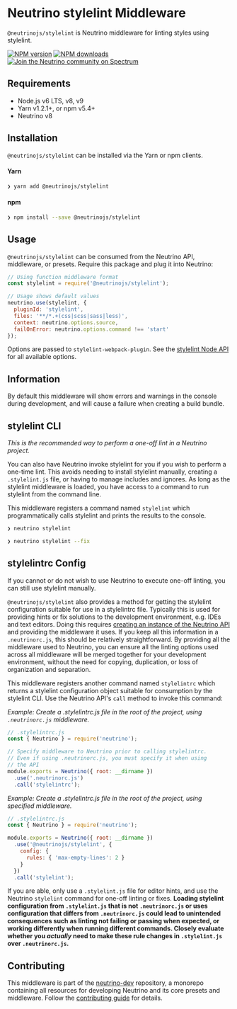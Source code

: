 # Neutrino stylelint Middleware

`@neutrinojs/stylelint` is Neutrino middleware for linting styles using stylelint.

[![NPM version][npm-image]][npm-url]
[![NPM downloads][npm-downloads]][npm-url]
[![Join the Neutrino community on Spectrum][spectrum-image]][spectrum-url]

## Requirements

- Node.js v6 LTS, v8, v9
- Yarn v1.2.1+, or npm v5.4+
- Neutrino v8

## Installation

`@neutrinojs/stylelint` can be installed via the Yarn or npm clients.

#### Yarn

```bash
❯ yarn add @neutrinojs/stylelint
```

#### npm

```bash
❯ npm install --save @neutrinojs/stylelint
```

## Usage

`@neutrinojs/stylelint` can be consumed from the Neutrino API, middleware, or presets. Require this package
and plug it into Neutrino:

```js
// Using function middleware format
const stylelint = require('@neutrinojs/stylelint');

// Usage shows default values
neutrino.use(stylelint, {
  pluginId: 'stylelint',
  files: '**/*.+(css|scss|sass|less)',
  context: neutrino.options.source,
  failOnError: neutrino.options.command !== 'start'
});
```
Options are passed to `stylelint-webpack-plugin`. See the [stylelint Node API](https://stylelint.io/user-guide/node-api/#options) for all available options.

## Information

By default this middleware will show errors and warnings in the console during development, and will cause a failure when
creating a build bundle.

## stylelint CLI

_This is the recommended way to perform a one-off lint in a Neutrino project._

You can also have Neutrino invoke stylelint for you if you wish to perform a one-time lint. This avoids needing to install
stylelint manually, creating a `.stylelint.js` file, or having to manage includes and ignores. As long as the stylelint
middleware is loaded, you have access to a command to run stylelint from the command line.

This middleware registers a command named `stylelint` which programmatically calls stylelint and prints the results to
the console.

```bash
❯ neutrino stylelint
```

```bash
❯ neutrino stylelint --fix
```

## stylelintrc Config

If you cannot or do not wish to use Neutrino to execute one-off linting, you can still use stylelint manually.

`@neutrinojs/stylelint` also provides a method for getting the stylelint configuration suitable for use in a stylelintrc
file. Typically this is used for providing hints or fix solutions to the development environment, e.g. IDEs and text
editors. Doing this requires [creating an instance of the Neutrino API](https://neutrino.js.org/api) and providing the
middleware it uses. If you keep all this information in a `.neutrinorc.js`, this should be relatively straightforward. By
providing all the middleware used to Neutrino, you can ensure all the linting options used across all middleware will be
merged together for your development environment, without the need for copying, duplication, or loss of organization and
separation.

This middleware registers another command named `stylelintrc` which returns a stylelint configuration object suitable for
consumption by the stylelint CLI. Use the Neutrino API's `call` method to invoke this command:

_Example: Create a .stylelintrc.js file in the root of the project, using `.neutrinorc.js` middleware._

```js
// .stylelintrc.js
const { Neutrino } = require('neutrino');

// Specify middleware to Neutrino prior to calling stylelintrc.
// Even if using .neutrinorc.js, you must specify it when using
// the API
module.exports = Neutrino({ root: __dirname })
  .use('.neutrinorc.js')
  .call('stylelintrc');
```

_Example: Create a .stylelintrc.js file in the root of the project, using specified middleware._

```js
// .stylelintrc.js
const { Neutrino } = require('neutrino');

module.exports = Neutrino({ root: __dirname })
  .use('@neutrinojs/stylelint', {
    config: {
      rules: { 'max-empty-lines': 2 }
    }
  })
  .call('stylelint');
```

If you are able, only use a `.stylelint.js` file for editor hints, and use the Neutrino `stylelint` command for one-off linting
or fixes. **Loading stylelint configuration from `.stylelint.js` that is not `.neutrinorc.js` or uses configuration that
differs from `.neutrinorc.js` could lead to unintended consequences such as linting not failing or passing when expected,
or working differently when running different commands. Closely evaluate whether you _actually_ need to make these rule
changes in `.stylelint.js` over `.neutrinorc.js`.**

## Contributing

This middleware is part of the [neutrino-dev](https://github.com/mozilla-neutrino/neutrino-dev) repository, a monorepo
containing all resources for developing Neutrino and its core presets and middleware. Follow the
[contributing guide](https://neutrino.js.org/contributing) for details.

[npm-image]: https://img.shields.io/npm/v/@neutrinojs/stylelint.svg
[npm-downloads]: https://img.shields.io/npm/dt/@neutrinojs/stylelint.svg
[npm-url]: https://npmjs.org/package/@neutrinojs/stylelint
[spectrum-image]: https://withspectrum.github.io/badge/badge.svg
[spectrum-url]: https://spectrum.chat/neutrino
